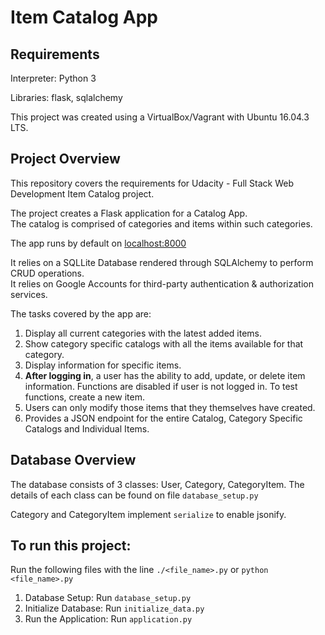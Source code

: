 # Item Catalog App

## Requirements
Interpreter: Python 3

Libraries: flask, sqlalchemy

This project was created using a VirtualBox/Vagrant with Ubuntu 16.04.3 LTS.

## Project Overview
This repository covers the requirements for Udacity - Full Stack Web Development Item Catalog project.

The project creates a Flask application for a Catalog App.  
The catalog is comprised of categories and items within such categories.

The app runs by default on [localhost:8000](localhost:8000)

It relies on a SQLLite Database rendered through SQLAlchemy to perform CRUD operations.  
It relies on Google Accounts for third-party authentication & authorization services.

The tasks covered by the app are:
1. Display all current categories with the latest added items.
2. Show category specific catalogs with all the items available for that category.
3. Display information for specific items.
4. **After logging in**, a user has the ability to add, update, or delete item information. Functions are disabled if user is not logged in. To test functions, create a new item.
5. Users can only modify those items that they themselves have created.
6. Provides a JSON endpoint for the entire Catalog, Category Specific Catalogs and Individual Items.

## Database Overview
The database consists of 3 classes: User, Category, CategoryItem.
The details of each class can be found on file `database_setup.py`

Category and CategoryItem implement `serialize` to enable jsonify.

## To run this project:
Run the following files with the line `./<file_name>.py` or `python <file_name>.py`
1. Database Setup: Run `database_setup.py`
2. Initialize Database: Run `initialize_data.py`
3. Run the Application: Run `application.py`
